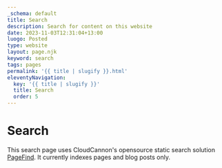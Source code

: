 ```yaml
---
_schema: default
title: Search
description: Search for content on this website
date: 2023-11-03T12:31:04+13:00
luogo: Posted
type: website
layout: page.njk
keyword: search
tags: pages
permalink: '{{ title | slugify }}.html'
eleventyNavigation:
  key: '{{ title | slugify }}'
  title: Search
  order: 5
---
```

# Search

This search page uses CloudCannon's opensource static search solution <a target="_blank" rel="noopener" href="https://pagefind.app/">PageFind</a>. It currently indexes pages and blog posts only.

<!-- Pagefind -->

<div id="search"><div class="cms-embed" data-cms-embed="PHNjcmlwdD4KICAgIHdpbmRvdy5hZGRFdmVudExpc3RlbmVyKCdET01Db250ZW50TG9hZGVkJywgKGV2ZW50KSA9Jmd0OyB7CiAgICAgICAgbmV3IFBhZ2VmaW5kVUkoeyBlbGVtZW50OiAiI3NlYXJjaCIsIHNob3dTdWJSZXN1bHRzOiB0cnVlIH0pOwogICAgfSk7Cjwvc2NyaXB0Pg=="><script>
    window.addEventListener('DOMContentLoaded', (event) =&gt; {
        new PagefindUI({ element: "#search", showSubResults: true });
    });</script></div></div>